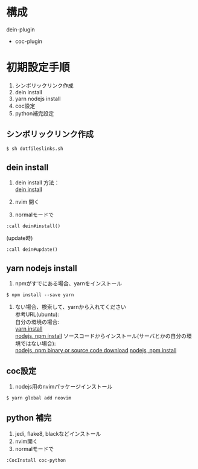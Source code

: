# 構成
dein-plugin
 - coc-plugin

# 初期設定手順
1. シンボリックリンク作成
1. dein install
1. yarn nodejs install
1. coc設定
1. python補完設定

## シンボリックリンク作成

```bash
$ sh dotfileslinks.sh
```

## dein install
1. dein install 方法：  
[dein install](https://github.com/Shougo/dein.vim)

1. nvim 開く
1. normalモードで
```
:call dein#install()
```

(update時)
```
:call dein#update()
```

## yarn nodejs install
1. npmがすでにある場合、yarnをインストール

```
$ npm install --save yarn
```

1. ない場合、検索して、yarnから入れてください  
参考URL(ubuntu):  
自分の環境の場合:  
[yarn install](https://yanor.net/wiki/?Node.js/yarn/yarn%E3%81%AE%E3%82%A4%E3%83%B3%E3%82%B9%E3%83%88%E3%83%BC%E3%83%AB+-+Ubuntu)  
[nodejs, npm install](https://qiita.com/seibe/items/36cef7df85fe2cefa3ea)
ソースコードからインストール(サーバとかの自分の環境ではない場合):  
[nodejs, npm binary or source code download](https://nodejs.org/en/download/)
[nodejs, npm install](https://github.com/nodejs/help/wiki/Installation)

## coc設定
1. nodejs用のnvimパッケージインストール
```
$ yarn global add neovim
```

## python 補完
1. jedi, flake8, blackなどインストール
1. nvim開く
1. normalモードで
```
:CocInstall coc-python
```
